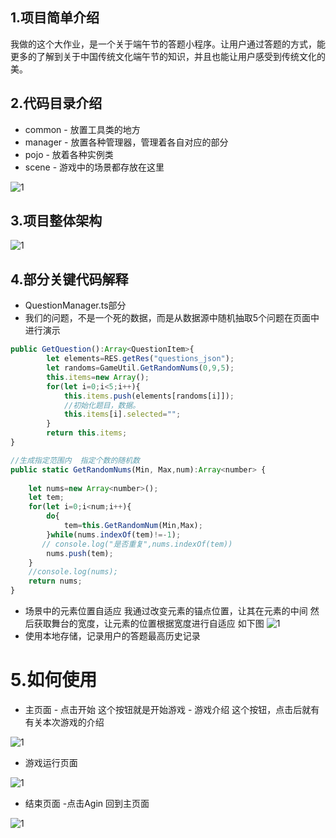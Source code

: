 ## 1.项目简单介绍
我做的这个大作业，是一个关于端午节的答题小程序。让用户通过答题的方式，能更多的了解到关于中国传统文化端午节的知识，并且也能让用户感受到传统文化的美。
## 2.代码目录介绍
- common
        -  放置工具类的地方
- manager
        -  放置各种管理器，管理着各自对应的部分
- pojo
        -  放着各种实例类
- scene
        -  游戏中的场景都存放在这里
        
![1](https://github.com/PaperFly-web/asset/blob/master/img/egret_game/1.png?raw=true)
## 3.项目整体架构
![1](https://github.com/PaperFly-web/asset/blob/master/img/egret_game/2.png?raw=true)
## 4.部分关键代码解释
- QuestionManager.ts部分
-  我们的问题，不是一个死的数据，而是从数据源中随机抽取5个问题在页面中进行演示
```javaScript
public GetQuestion():Array<QuestionItem>{
        let elements=RES.getRes("questions_json");
        let randoms=GameUtil.GetRandomNums(0,9,5);
        this.items=new Array();
        for(let i=0;i<5;i++){
            this.items.push(elements[randoms[i]]);
            //初始化题目，数据。
            this.items[i].selected="";
        }
        return this.items;
}

//生成指定范围内  指定个数的随机数
public static GetRandomNums(Min, Max,num):Array<number> {
    
    let nums=new Array<number>();
    let tem;
    for(let i=0;i<num;i++){
        do{
            tem=this.GetRandomNum(Min,Max);
        }while(nums.indexOf(tem)!=-1);
       // console.log("是否重复",nums.indexOf(tem))
        nums.push(tem);
    }
    //console.log(nums);
    return nums;
}
```

- 场景中的元素位置自适应
    我通过改变元素的锚点位置，让其在元素的中间
    然后获取舞台的宽度，让元素的位置根据宽度进行自适应
    如下图
![1](https://github.com/PaperFly-web/asset/blob/master/img/egret_game/3.png?raw=true)
- 使用本地存储，记录用户的答题最高历史记录
# 5.如何使用
- 主页面
        - 点击开始   这个按钮就是开始游戏
        - 游戏介绍  这个按钮，点击后就有有关本次游戏的介绍
     
![1](https://github.com/PaperFly-web/asset/blob/master/img/egret_game/4.png?raw=true)

- 游戏运行页面

![1](https://github.com/PaperFly-web/asset/blob/master/img/egret_game/5.png?raw=true)

- 结束页面
        -点击Agin   回到主页面
        
![1](https://github.com/PaperFly-web/asset/blob/master/img/egret_game/6.png?raw=true)

